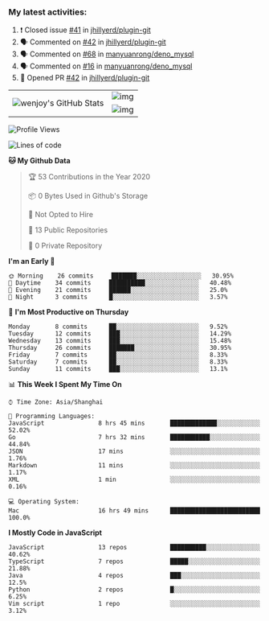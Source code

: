 ### My latest activities:

<!--START_SECTION:activity-->
1. ❗️ Closed issue [#41](https://github.com//jhillyerd/plugin-git/issues/41) in [jhillyerd/plugin-git](https://github.com//jhillyerd/plugin-git)
2. 🗣 Commented on [#42](https://github.com//jhillyerd/plugin-git/issues/42) in [jhillyerd/plugin-git](https://github.com//jhillyerd/plugin-git)
3. 🗣 Commented on [#68](https://github.com//manyuanrong/deno_mysql/issues/68) in [manyuanrong/deno_mysql](https://github.com//manyuanrong/deno_mysql)
4. 🗣 Commented on [#16](https://github.com//manyuanrong/deno_mysql/issues/16) in [manyuanrong/deno_mysql](https://github.com//manyuanrong/deno_mysql)
5. 💪 Opened PR [#42](https://github.com//jhillyerd/plugin-git/pull/42) in [jhillyerd/plugin-git](https://github.com//jhillyerd/plugin-git)
<!--END_SECTION:activity-->

<table>
  <tr style="padding: 20px;">
    <td rowspan="3">
      <img src="https://github-readme-stats.vercel.app/api?theme=cobalt&username=wenjoy&show_icons=true&count_private=true&line_height=35" alt="wenjoy's GitHub Stats" />
    </td>
    <td>
      <img align="middle" src="https://github-readme-stats.vercel.app/api/pin/?username=wenjoy&repo=deno_mysql&theme=gruvbox" alt="img" />
    </td>
  </tr>
  <tr>
    <td>
      <img align="middle" src="https://github-readme-stats.vercel.app/api/pin/?username=wenjoy&repo=plugin-git&theme=gruvbox" alt="img" />
    </td>
  </tr>
</table>

<!-- <a href="https://codestats.net/users/wenjoy">
  <img src='https://codestats-readme.wenjoy.cn/history-graph/wenjoy?width=850&height=300&timezone=08:00&history_days=21&max_languages=9&language_colors=["3e4053","f15854","5da5da","faa43a","60bd68","f17cb0","b2912f","decf3f","b276b2","808080"]' alt="wenjoy's Code::Stats history graph" />
</a> -->

<!--START_SECTION:waka-->
![Profile Views](http://img.shields.io/badge/Profile%20Views-0-blue)

![Lines of code](https://img.shields.io/badge/From%20Hello%20World%20I%27ve%20Written-9.7%20million%20lines%20of%20code-blue)

**🐱 My Github Data** 

> 🏆 53 Contributions in the Year 2020
 > 
> 📦 0 Bytes Used in Github's Storage 
 > 
> 🚫 Not Opted to Hire
 > 
> 📜 13 Public Repositories
 > 
> 🔑 0 Private Repository 
 > 
**I'm an Early 🐤** 

```text
🌞 Morning    26 commits     ███████░░░░░░░░░░░░░░░░░░   30.95% 
🌆 Daytime    34 commits     ██████████░░░░░░░░░░░░░░░   40.48% 
🌃 Evening    21 commits     ██████░░░░░░░░░░░░░░░░░░░   25.0% 
🌙 Night      3 commits      █░░░░░░░░░░░░░░░░░░░░░░░░   3.57%

```
📅 **I'm Most Productive on Thursday** 

```text
Monday       8 commits      ██░░░░░░░░░░░░░░░░░░░░░░░   9.52% 
Tuesday      12 commits     ███░░░░░░░░░░░░░░░░░░░░░░   14.29% 
Wednesday    13 commits     ███░░░░░░░░░░░░░░░░░░░░░░   15.48% 
Thursday     26 commits     ███████░░░░░░░░░░░░░░░░░░   30.95% 
Friday       7 commits      ██░░░░░░░░░░░░░░░░░░░░░░░   8.33% 
Saturday     7 commits      ██░░░░░░░░░░░░░░░░░░░░░░░   8.33% 
Sunday       11 commits     ███░░░░░░░░░░░░░░░░░░░░░░   13.1%

```


📊 **This Week I Spent My Time On** 

```text
⌚︎ Time Zone: Asia/Shanghai

💬 Programming Languages: 
JavaScript               8 hrs 45 mins       █████████████░░░░░░░░░░░░   52.02% 
Go                       7 hrs 32 mins       ███████████░░░░░░░░░░░░░░   44.84% 
JSON                     17 mins             ░░░░░░░░░░░░░░░░░░░░░░░░░   1.76% 
Markdown                 11 mins             ░░░░░░░░░░░░░░░░░░░░░░░░░   1.17% 
XML                      1 min               ░░░░░░░░░░░░░░░░░░░░░░░░░   0.16%

💻 Operating System: 
Mac                      16 hrs 49 mins      █████████████████████████   100.0%

```

**I Mostly Code in JavaScript** 

```text
JavaScript               13 repos            ██████████░░░░░░░░░░░░░░░   40.62% 
TypeScript               7 repos             █████░░░░░░░░░░░░░░░░░░░░   21.88% 
Java                     4 repos             ███░░░░░░░░░░░░░░░░░░░░░░   12.5% 
Python                   2 repos             █░░░░░░░░░░░░░░░░░░░░░░░░   6.25% 
Vim script               1 repo              ░░░░░░░░░░░░░░░░░░░░░░░░░   3.12%

```



<!--END_SECTION:waka-->
